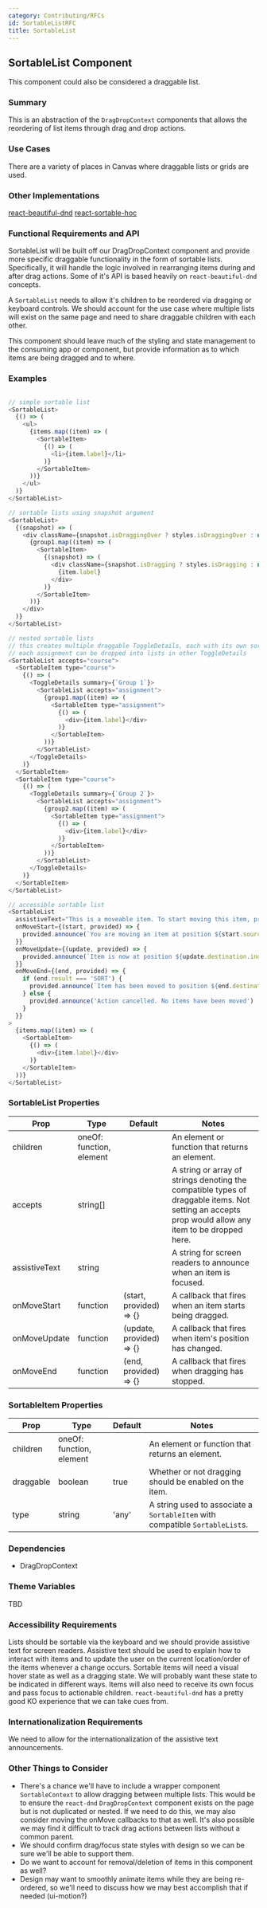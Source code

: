```yaml
---
category: Contributing/RFCs
id: SortableListRFC
title: SortableList
---
```



## SortableList Component
This component could also be considered a draggable list.


### Summary
This is an abstraction of the `DragDropContext` components that allows the
reordering of list items through drag and drop actions.



### Use Cases
There are a variety of places in Canvas where draggable lists or grids are used.


### Other Implementations
[react-beautiful-dnd](https://github.com/atlassian/react-beautiful-dnd)
[react-sortable-hoc](https://github.com/clauderic/react-sortable-hoc)


### Functional Requirements and API
SortableList will be built off our DragDropContext component and provide more
specific draggable functionality in the form of sortable lists. Specifically, it
will handle the logic involved in rearranging items during and after drag actions.
Some of it's API is based heavily on `react-beautiful-dnd` concepts.

A `SortableList` needs to allow it's children to be reordered via dragging or
keyboard controls. We should account for the use case where multiple lists will
exist on the same page and need to share draggable children with each other.

This component should leave much of the styling and state management to the
consuming app or component, but provide information as to which items are being
dragged and to where.


### Examples
```javascript

// simple sortable list
<SortableList>
  {() => (
    <ul>
      {items.map((item) => (
        <SortableItem>
          {() => (
            <li>{item.label}</li>
          )}
        </SortableItem>
      ))}
    </ul>
  )}
</SortableList>

// sortable lists using snapshot argument
<SortableList>
  {(snapshot) => (
    <div className={snapshot.isDraggingOver ? styles.isDraggingOver : null}>
      {group1.map((item) => (
        <SortableItem>
          {(snapshot) => (
            <div className={snapshot.isDragging ? styles.isDragging : null}>
              {item.label}
            </div>
          )}
        </SortableItem>
      ))}
    </div>
  )}
</SortableList>

// nested sortable lists
// this creates multiple draggable ToggleDetails, each with its own sortable list of assignments
// each assignment can be dropped into lists in other ToggleDetails
<SortableList accepts="course">
  <SortableItem type="course">
    {() => (
      <ToggleDetails summary={`Group 1`}>
        <SortableList accepts="assignment">
          {group1.map((item) => (
            <SortableItem type="assignment">
              {() => (
                <div>{item.label}</div>
              )}
            </SortableItem>
          ))}
        </SortableList>
      </ToggleDetails>
    )}
  </SortableItem>
  <SortableItem type="course">
    {() => (
      <ToggleDetails summary={`Group 2`}>
        <SortableList accepts="assignment">
          {group2.map((item) => (
            <SortableItem type="assignment">
              {() => (
                <div>{item.label}</div>
              )}
            </SortableItem>
          ))}
        </SortableList>
      </ToggleDetails>
    )}
  </SortableItem>
</SortableList>

// accessible sortable list
<SortableList
  assistiveText="This is a moveable item. To start moving this item, press space"
  onMoveStart={(start, provided) => {
    provided.announce(`You are moving an item at position ${start.source.index + 1}. Use arrow keys to move`)
  }}
  onMoveUpdate={(update, provided) => {
    provided.announce(`Item is now at position ${update.destination.index + 1}`)
  }}
  onMoveEnd={(end, provided) => {
    if (end.result === 'SORT') {
      provided.announce(`Item has been moved to position ${end.destination.index + 1}`)
    } else {
      provided.announce('Action cancelled. No items have been moved')
    }
  }}
>
  {items.map((item) => (
    <SortableItem>
      {() => (
        <div>{item.label}</div>
      )}
    </SortableItem>
  ))}
</SortableList>

```


### SortableList Properties
| Prop     | Type     | Default  | Notes    |
|----------|----------|----------|----------|
| children | oneOf: function, element | | An element or function that returns an element. |
| accepts | string[] | | A string or array of strings denoting the compatible types of draggable items. Not setting an accepts prop would allow any item to be dropped here. |
| assistiveText | string | | A string for screen readers to announce when an item is focused. |
| onMoveStart | function | (start, provided) => {} | A callback that fires when an item starts being dragged. |
| onMoveUpdate | function | (update, provided) => {} | A callback that fires when item's position has changed. |
| onMoveEnd | function | (end, provided) => {} | A callback that fires when dragging has stopped. |

### SortableItem Properties
| Prop     | Type     | Default  | Notes    |
|----------|----------|----------|----------|
| children | oneOf: function, element | | An element or function that returns an element. |
| draggable | boolean | true | Whether or not dragging should be enabled on the item. |
| type | string | 'any' | A string used to associate a `SortableItem` with compatible `SortableList`s. |


### Dependencies
- DragDropContext


### Theme Variables
TBD


### Accessibility Requirements
Lists should be sortable via the keyboard and we should provide assistive text for
screen readers. Assistive text should be used to explain how to interact with items
and to update the user on the current location/order of the items whenever a change
occurs. Sortable items will need a visual hover state as well as a dragging state.
We will probably want these state to be indicated in different ways. Items will
also need to receive its own focus and pass focus to actionable children.
`react-beautiful-dnd` has a pretty good KO experience that we can take cues from.


### Internationalization Requirements
We need to allow for the internationalization of the assistive text announcements.


### Other Things to Consider
- There's a chance we'll have to include a wrapper component `SortableContext` to
allow dragging between multiple lists. This would be to ensure the `react-dnd`
`DragDropContext` component exists on the page but is not duplicated or nested.
If we need to do this, we may also consider moving the onMove callbacks to that
as well. It's also possible we may find it difficult to track drag actions between
lists without a common parent.
- We should confirm drag/focus state styles with design so we can be sure we'll be
able to support them.
- Do we want to account for removal/deletion of items in this component as well?
- Design may want to smoothly animate items while they are being re-ordered, so
we'll need to discuss how we may best accomplish that if needed (ui-motion?)

